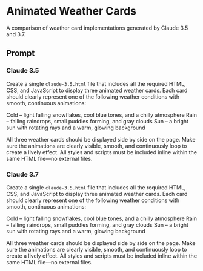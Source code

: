 # Animated Weather Cards
A comparison of weather card implementations generated by Claude 3.5 and 3.7.

## Prompt

### Claude 3.5

Create a single `claude-3.5.html` file that includes all the required HTML, CSS, and JavaScript to display three animated weather cards. Each card should clearly represent one of the following weather conditions with smooth, continuous animations:

Cold – light falling snowflakes, cool blue tones, and a chilly atmosphere
Rain – falling raindrops, small puddles forming, and gray clouds
Sun – a bright sun with rotating rays and a warm, glowing background

All three weather cards should be displayed side by side on the page.
Make sure the animations are clearly visible, smooth, and continuously loop to create a lively effect.
All styles and scripts must be included inline within the same HTML file—no external files.

### Claude 3.7

Create a single `claude-3.5.html` file that includes all the required HTML, CSS, and JavaScript to display three animated weather cards. Each card should clearly represent one of the following weather conditions with smooth, continuous animations:

Cold – light falling snowflakes, cool blue tones, and a chilly atmosphere
Rain – falling raindrops, small puddles forming, and gray clouds
Sun – a bright sun with rotating rays and a warm, glowing background

All three weather cards should be displayed side by side on the page.
Make sure the animations are clearly visible, smooth, and continuously loop to create a lively effect.
All styles and scripts must be included inline within the same HTML file—no external files.